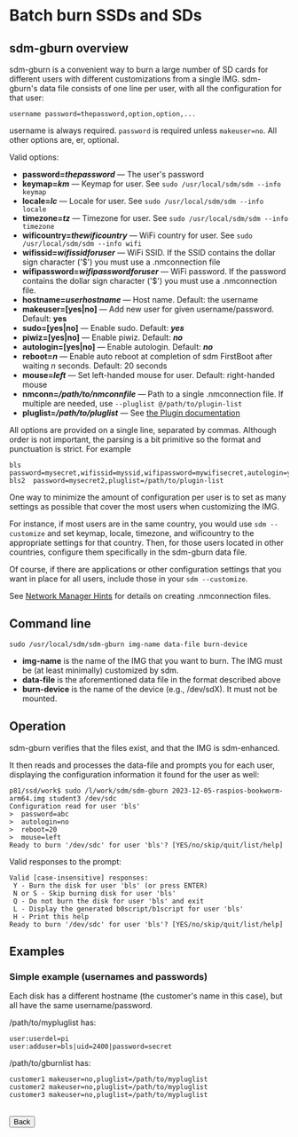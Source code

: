 # Batch burn SSDs and SDs

## sdm-gburn overview

sdm-gburn is a convenient way to burn a large number of SD cards for different users with different customizations from a single IMG. sdm-gburn's data file consists of one line per user, with all the configuration for that user:
```
username password=thepassword,option,option,...
```
username is always required. `password` is required unless `makeuser=no`. All other options are, er, optional.

Valid options:

* **password=*thepassword*** &mdash; The user's password
* **keymap=*km*** &mdash; Keymap for user. See `sudo /usr/local/sdm/sdm --info keymap`
* **locale=*lc*** &mdash; Locale for user. See `sudo /usr/local/sdm/sdm --info locale`
* **timezone=*tz*** &mdash; Timezone for user. See `sudo /usr/local/sdm/sdm --info timezone`
* **wificountry=*thewificountry*** &mdash; WiFi country for user. See `sudo /usr/local/sdm/sdm --info wifi`
* **wifissid=*wifissidforuser*** &mdash; WiFi SSID. If the SSID contains the dollar sign character ('$') you must use a .nmconnection file
* **wifipassword=*wifipasswordforuser*** &mdash; WiFi password. If the password contains the dollar sign character ('$') you must use a .nmconnection file.
* **hostname=*userhostname*** &mdash; Host name. Default: the username
* **makeuser=[yes|no]** &mdash; Add new user for given username/password. Default: **yes**
* **sudo=[yes|no]** &mdash; Enable sudo. Default: ***yes***
* **piwiz=[yes|no]** &mdash; Enable piwiz. Default: ***no***
* **autologin=[yes|no]** &mdash; Enable autologin. Default: ***no***
* **reboot=*n*** &mdash; Enable auto reboot at completion of sdm FirstBoot after waiting *n* seconds. Default: 20 seconds
* **mouse=*left*** &mdash; Set left-handed mouse for user. Default: right-handed mouse
* **nmconn=*/path/to/nmconnfile*** &mdash; Path to a single .nmconnection file. If multiple are needed, use `--pluglist @/path/to/plugin-list`
* **pluglist=*/path/to/pluglist*** &mdash; See <a href="Docs/Plugins.md">the Plugin documentation</a>

All options are provided on a single line, separated by commas. Although order is not important, the parsing is a bit primitive so the format and punctuation is strict. For example
```
bls   password=mysecret,wifissid=myssid,wifipassword=mywifisecret,autologin=yes,mouse=left,reboot=30
bls2  password=mysecret2,pluglist=/path/to/plugin-list
```
One way to minimize the amount of configuration per user is to set as many settings as possible that cover the most users when customizing the IMG.

For instance, if most users are in the same country, you would use `sdm --customize` and set keymap, locale, timezone, and wificountry to the appropriate settings for that country. Then, for those users located in other countries, configure them specifically in the sdm-gburn data file.

Of course, if there are applications or other configuration settings that you want in place for all users, include those in your `sdm --customize`.

See <a href="Hints-NetworkManager.md">Network Manager Hints</a> for details on creating .nmconnection files.
## Command line

```
sudo /usr/local/sdm/sdm-gburn img-name data-file burn-device
```
* **img-name** is the name of the IMG that you want to burn. The IMG must be (at least minimally) customized by sdm. 
* **data-file** is the aforementioned data file in the format described above
* **burn-device** is the name of the device (e.g., /dev/sdX). It must not be mounted.

## Operation

sdm-gburn verifies that the files exist, and that the IMG is sdm-enhanced.

It then reads and processes the data-file and prompts you for each user, displaying the configuration information it found for the user as well:
```
p81/ssd/work$ sudo /l/work/sdm/sdm-gburn 2023-12-05-raspios-bookworm-arm64.img student3 /dev/sdc
Configuration read for user 'bls'
>  password=abc
>  autologin=no
>  reboot=20
>  mouse=left
Ready to burn '/dev/sdc' for user 'bls'? [YES/no/skip/quit/list/help]
```

Valid responses to the prompt:
```
Valid [case-insensitive] responses:
 Y - Burn the disk for user 'bls' (or press ENTER)
 N or S - Skip burning disk for user 'bls'
 Q - Do not burn the disk for user 'bls' and exit
 L - Display the generated b0script/b1script for user 'bls'
 H - Print this help
Ready to burn '/dev/sdc' for user 'bls'? [YES/no/skip/quit/list/help]
```

## Examples

### Simple example (usernames and passwords)

Each disk has a different hostname (the customer's name in this case), but all have the same username/password.

/path/to/mypluglist has:
```
user:userdel=pi
user:adduser=bls|uid=2400|password=secret
```

/path/to/gburnlist has:
```
customer1 makeuser=no,pluglist=/path/to/mypluglist
customer2 makeuser=no,pluglist=/path/to/mypluglist
customer3 makeuser=no,pluglist=/path/to/mypluglist
```

<br>
<form>
<input type="button" value="Back" onclick="history.back()">
</form>

